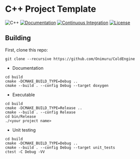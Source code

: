 # C++ Project Template

![C++](https://img.shields.io/badge/C%2B%2B-11%2F14%2F17%2F20%2F23-blue)
[![Documentation](https://svgshare.com/i/vaA.svg)](https://onimuru.github.io/ColdEngine/)
[![Continuous Integration](https://github.com/Onimuru/ColdEngine/actions/workflows/continuous-integration.yml/badge.svg)](https://github.com/Onimuru/ColdEngine/actions/workflows/continuous-integration.yml)
[![License](https://camo.githubusercontent.com/890acbdcb87868b382af9a4b1fac507b9659d9bf/68747470733a2f2f696d672e736869656c64732e696f2f62616467652f6c6963656e73652d4d49542d626c75652e737667)](./LICENSE)

## Building

First, clone this repo:

```shell
git clone --recursive https://github.com/Onimuru/ColdEngine
```

- Documentation

```shell
cd build
cmake -DCMAKE_BUILD_TYPE=Debug ..
cmake --build . --config Debug --target doxygen
```

- Executable

```shell
cd build
cmake -DCMAKE_BUILD_TYPE=Release ..
cmake --build . --config Release
cd bin/Release
./<your project name>
```

- Unit testing

```shell
cd build
cmake -DCMAKE_BUILD_TYPE=Debug ..
cmake --build . --config Debug --target unit_tests
ctest -C Debug -VV
```
